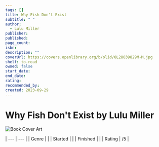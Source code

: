```yaml
---
tags: []
title: Why Fish Don't Exist
subtitle: " "
author:
  - Lulu Miller
publisher: 
published: 
page_count: 
isbn: 
description: ""
coverUrl: https://covers.openlibrary.org/b/olid/OL28039829M-M.jpg
shelf: to-read
owned: false
start_date: 
end_date: 
rating: 
recommended_by: 
created: 2023-09-29
---
```


# Why Fish Don't Exist by Lulu Miller

![Book Cover Art](https://covers.openlibrary.org/b/olid/OL28039829M-M.jpg)


| --- | --- |
| Genre |  |
| Started |  |
| Finished |  |
| Rating | /5 |

